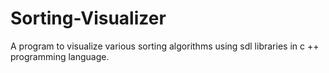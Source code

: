 # Sorting-Visualizer
A program to visualize various sorting algorithms using sdl libraries in c
++ programming language.
